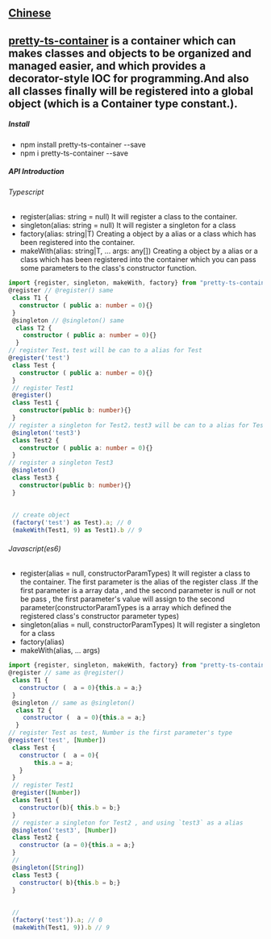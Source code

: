## [Chinese](/README.en.md)
## [pretty-ts-container](https://www.npmjs.com/package/pretty-ts-container) is a container which can makes classes and objects to be organized and managed easier, and which provides a decorator-style IOC for programming.And also all classes finally will be registered into a global object (which is a Container type constant.).
##### Install
- npm install pretty-ts-container --save
- npm i pretty-ts-container --save
##### API Introduction
###### Typescript
- register(alias: string = null) It will register a class to the container.
- singleton(alias: string = null) It will register a singleton for a class
- factory(alias: string|T) Creating a object by a alias or a class which has been registered into the container.  
- makeWith(alias: string|T, ... args: any[]) Creating a object by a alias or a class which has been registered into the container which you can pass some parameters to the class's constructor function. 

````typescript
import {register, singleton, makeWith, factory} from "pretty-ts-container";
@register // @register() same
 class T1 {
   constructor ( public a: number = 0){}
 }
 @singleton // @singleton() same
  class T2 {
    constructor ( public a: number = 0){}
  }
// register Test，test will be can to a alias for Test
@register('test')
 class Test {
   constructor ( public a: number = 0){}
 }
 // register Test1
 @register()
 class Test1 {
   constructor(public b: number){}
 }
// register a singleton for Test2，test3 will be can to a alias for Test2
 @singleton('test3')
 class Test2 {
   constructor ( public a: number = 0){}
 }
// register a singleton Test3
 @singleton()
 class Test3 {
   constructor(public b: number){}
 }
 
 
 // create object
 (factory('test') as Test).a; // 0
 (makeWith(Test1, 9) as Test1).b // 9
````

###### Javascript(es6)
- register(alias = null, constructorParamTypes) It will register a class to the container. The first parameter is the alias of the register class .If the first parameter is a array data , and the second parameter is null or not be pass , the first parameter's value will assign to the second parameter(constructorParamTypes is a array which defined the registered class's constructor parameter types)
- singleton(alias = null, constructorParamTypes) It will register a singleton for a class
- factory(alias) 
- makeWith(alias, ... args) 
````javascript
import {register, singleton, makeWith, factory} from "pretty-ts-container";
@register // same as @register()
 class T1 {
   constructor (  a = 0){this.a = a;}
 }
 @singleton // same as @singleton()
  class T2 {
    constructor (  a = 0){this.a = a;}
  }
// register Test as test, Number is the first parameter's type
@register('test', [Number])
 class Test {
   constructor (  a = 0){
       this.a = a;
   }
 }
 // register Test1
 @register([Number])
 class Test1 {
   constructor(b){ this.b = b;}
 }
 // register a singleton for Test2 , and using `test3` as a alias
 @singleton('test3', [Number])
 class Test2 {
   constructor (a = 0){this.a = a;}
 }
 //
 @singleton([String])
 class Test3 {
   constructor( b){this.b = b;}
 }
 
 
 // 
 (factory('test')).a; // 0
 (makeWith(Test1, 9)).b // 9
````

